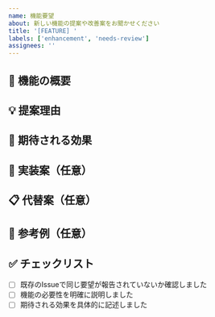 ```yaml
---
name: 機能要望
about: 新しい機能の提案や改善案をお聞かせください
title: '[FEATURE] '
labels: ['enhancement', 'needs-review']
assignees: ''
---
```


## 🚀 機能の概要
<!-- 提案する機能の簡潔な説明を記入してください -->

## 💡 提案理由
<!-- この機能が必要な理由や背景を記入してください -->

## 🎯 期待される効果
<!-- この機能によりどのような改善が期待されるかを記入してください -->

## 🔧 実装案（任意）
<!-- 実装方法についてアイデアがあれば記入してください -->

## 📋 代替案（任意）
<!-- 同様の効果を得られる他の方法があれば記入してください -->

## 📸 参考例（任意）
<!-- 類似の機能や参考になる例があれば記入してください -->

## ✅ チェックリスト
- [ ] 既存のIssueで同じ要望が報告されていないか確認しました
- [ ] 機能の必要性を明確に説明しました
- [ ] 期待される効果を具体的に記述しました 